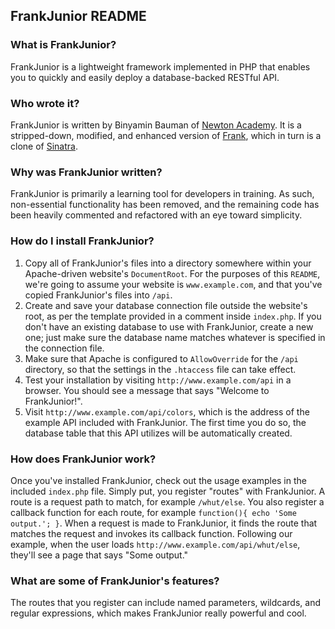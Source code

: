 ## FrankJunior README

### What is FrankJunior?

FrankJunior is a lightweight framework implemented in PHP that enables you to quickly and easily deploy a database-backed RESTful API.

### Who wrote it?

FrankJunior is written by Binyamin Bauman of [Newton Academy](http://www.newtonacademy.org). It is a stripped-down, modified, and enhanced version of [Frank](https://github.com/brucespang/Frank.php), which in turn is a clone of [Sinatra](http://www.sinatrarb.com/).

### Why was FrankJunior written?

FrankJunior is primarily a learning tool for developers in training. As such, non-essential functionality has been removed, and the remaining code has been heavily commented and refactored with an eye toward simplicity.

### How do I install FrankJunior?

1. Copy all of FrankJunior's files into a directory somewhere within your Apache-driven website's `DocumentRoot`. For the purposes of this `README`, we're going to assume your website is `www.example.com`, and that you've copied FrankJunior's files into `/api`.
2. Create and save your database connection file outside the website's root, as per the template provided in a comment inside `index.php`. If you don't have an existing database to use with FrankJunior, create a new one; just make sure the database name matches whatever is specified in the connection file.
3. Make sure that Apache is configured to `AllowOverride` for the `/api` directory, so that the settings in the `.htaccess` file can take effect.
4. Test your installation by visiting `http://www.example.com/api` in a browser. You should see a message that says "Welcome to FrankJunior!".
5. Visit `http://www.example.com/api/colors`, which is the address of the example API included with FrankJunior. The first time you do so, the database table that this API utilizes will be automatically created.

### How does FrankJunior work?

Once you've installed FrankJunior, check out the usage examples in the included `index.php` file. Simply put, you register "routes" with FrankJunior. A route is a request path to match, for example `/whut/else`. You also register a callback function for each route, for example `function(){ echo 'Some output.'; }`. When a request is made to FrankJunior, it finds the route that matches the request and invokes its callback function. Following our example, when the user loads `http://www.example.com/api/whut/else`, they'll see a page that says "Some output."

### What are some of FrankJunior's features?

The routes that you register can include named parameters, wildcards, and regular expressions, which makes FrankJunior really powerful and cool.
